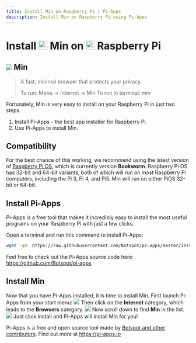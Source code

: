 ```yaml
---
title: Install Min on Raspberry Pi | Pi-Apps
description: Install Min on Raspberry Pi using Pi-Apps
---
```

<div class="simple-install-content content">

# Install <img src="/img/app-icons/Min/icon-64.png" height=24> Min on <img src=/img/other-icons/raspberrypi-icon.svg height=24> Raspberry Pi

## <img src="/img/app-icons/Min/icon-64.png"> Min
> A fast, minimal browser that protects your privacy.
> 
> To run: Menu -> Internet -> Min
> To run in terminal: min

Fortunately, Min is very easy to install on your Raspberry Pi in just two steps.
1. Install Pi-Apps - the best app installer for Raspberry Pi.
2. Use Pi-Apps to install Min.
</div>
<div class="simple-install-content content">

## Compatibility
For the best chance of this working, we recommend using the latest version of [Raspberry Pi OS](https://www.raspberrypi.com/software/), which is currently version **Bookworm**.
Raspberry Pi OS has 32-bit and 64-bit variants, both of which will run on most Raspberry Pi computers, including the Pi 3, Pi 4, and Pi5.
Min will run on either PiOS 32-bit or 64-bit.
</div>
<div class="simple-install-content content">

## Install Pi-Apps

Pi-Apps is a free tool that makes it incredibly easy to install the most useful programs on your Raspberry Pi with just a few clicks.

Open a terminal and run this command to install Pi-Apps:
```bash
wget -qO- https://raw.githubusercontent.com/Botspot/pi-apps/master/install | bash
```
Feel free to check out the Pi-Apps source code here: https://github.com/Botspot/pi-apps
</div>
<div class="simple-install-content content">

## Install Min

Now that you have Pi-Apps installed, it is time to install Min.
First launch Pi-Apps from your start menu:
<img src="/img/start-menu.png">
Then click on the <b>Internet</b> category, which leads to the <b>Browsers</b> category.
<img src="/img/category-selections/Browsers.png">
Now scroll down to find <b>Min</b> in the list.
<img src="/img/app-icons/Min/app-selection.png">
Just click Install and Pi-Apps will install Min for you!
</div>
<div class="simple-install-content content">

Pi-Apps is a free and open source tool made by [Botspot and other contributors](/about/#contributors). Find out more at https://pi-apps.io
</div>
